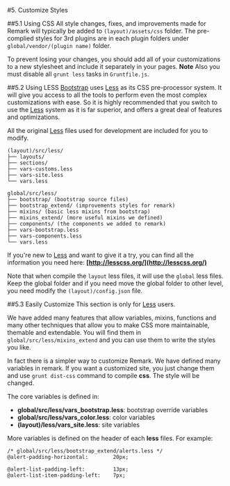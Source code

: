 #5. Customize Styles

##5.1 Using CSS
All style changes, fixes, and improvements made for Remark will typically be added to ```(layout)/assets/css``` folder.
The pre-complied styles for 3rd plugins are in each plugin folders under ```global/vendor/(plugin name)``` folder.

To prevent losing your changes, you should add all of your customizations to a new stylesheet and include it separately in your pages. **Note** Also you must disable all ```grunt less``` tasks in ```Gruntfile.js```.

##5.2 Using LESS
 [Bootstrap](http://getbootstrap.com/) uses [Less](http://lesscss.org/) as its CSS pre-processor system. It will give you access to all the tools to perform even the most complex customizations with ease. So it is highly recommended that you switch to use the [Less](http://lesscss.org/) system as it is far superior, and offers a great deal of features and optimizations.

All the original [Less](http://lesscss.org/) files used for development are included for you to modify.

    (layout)/src/less/
    ├── layouts/
    ├── sections/
    ├── vars-customs.less
    ├── vars-site.less
    └── vars.less

    global/src/less/
    ├── bootstrap/ (bootstrap source files)
    ├── bootstrap_extend/ (improvements styles for remark)
    ├── mixins/ (basic less mixins from bootstrap)
    ├── mixins_extend/ (more useful mixins we defined)
    ├── components/ (the components we added to remark)
    ├── vars-bootstrap.less
    ├── vars-components.less
    └── vars.less

If you're new to [Less](http://lesscss.org/) and want to give it a try, you can find all the information you need here: **[http://lesscss.org/](http://lesscss.org/)**

Note that when compile the ```layout``` less files, it will use the ```global``` less files. Keep the global folder and if you need move the global folder to other level, you need modify the ```(layout)/config.json``` file.

##5.3 Easily Customize
This section is only for [Less](http://lesscss.org/) users.

We have added many features that allow variables, mixins, functions and many other techniques that allow you to make CSS more maintainable, themable and extendable. You will find them in ```global/src/less/mixins_extend``` and you can use them to write the styles you like.

In fact there is a simpler way to customize Remark. We have defined many variables in remark.
If you want a customized site, you just change them and use ```grunt dist-css``` command to compile **css**. The style will be changed.

The core variables is defined in:

* **global/src/less/vars_bootstrap.less**: bootstrap override variables
* **global/src/less/vars_color.less**: color variables
* **(layout)/less/vars_site.less**: site variables

More variables is defined on the header of each **less** files. For example:

    /* global/src/less/bootstrap_extend/alerts.less */
    @alert-padding-horizontal:        20px;

    @alert-list-padding-left:         13px;
    @alert-list-item-padding-left:    7px;

